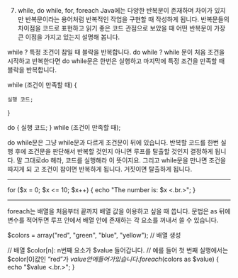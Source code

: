 ﻿7. while, do while, for, foreach
Java에는 다양한 반복문이 존재하며 차이가 있지만 반복문이라는
 용어처럼 반복적인 작업을 구현할 때 작성하게 됩니다.
반복문들의 차이점을 코드로 표현하고 읽기 좋은 코드 관점으로 보았을 때 
어떤 반복문이 가장 큰 이점을 가지고 있는지 설명해 봅니다.

while ? 특정 조건이 참일 때 블락을 반복합니다. 
do while ? while 문이 처음 조건을 시작하고 반복한다면 do while문은 한번은 실행하고 
		마지막에 특정 조건을 만족할 때 블락을 반복합니다. 


while (조건이 만족할 때) {

    실행 코드;

}


do {
    실행 코드;
} while (조건이 만족할 때);


 

do while문은 그냥 while문과 다르게 조건문이 뒤에 있습니다. 
반복할 코드를 한번 실행 후에 조건문을 판단해서 반복할 것인지
 아니면 루프를 탈출할 것인지 결정하게 됩니다. 말 그대로do 해라, 
코드를 실행해라 이 뜻이지요. 그리고 while문을 만나면 조건을 따지게 되
고 조건이 참이면 반복하게 됩니다. 거짓이면 탈출하게 됩니다. 





------------------------------------------------------
for ($x = 0; $x <= 10; $x++) {
echo "The number is: $x <.br.>";
}



--------------------------------------------------------




foreach는 배열을 처음부터 끝까지 배열 값을 이용하고 싶을 때 씁니다. 
문법은 as 뒤에 변수를 적어두면 루프 안에서 배열 안에 존재하는 
각 요소를 꺼내서 쓸 수 있습니다.

$colors = array("red", "green", "blue", "yellow"); // 배열 생성
 
// 배열 $color[n]: n번째 요소가 $value 들어갑니다.
// 예를 들어 첫 번째 실행에서는 $color[0]값인 “red”가 $value안에 들어가 있습니다. 
foreach ($colors as $value) { 
    echo "$value <.br.>"; 
}


